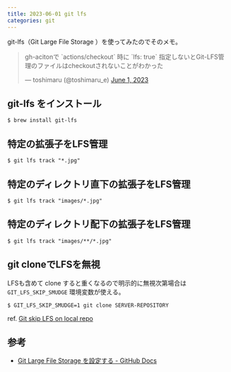 ```yaml
---
title: 2023-06-01 git lfs
categories: git
---
```


git-lfs（Git Large File Storage ）を使ってみたのでそのメモ。

<blockquote class="twitter-tweet"><p lang="ja" dir="ltr">gh-acitonで `actions/checkout` 時に `lfs: true` 指定しないとGit-LFS管理のファイルはcheckoutされないことがわかった</p>&mdash; toshimaru (@toshimaru_e) <a href="https://twitter.com/toshimaru_e/status/1664212186452094976?ref_src=twsrc%5Etfw">June 1, 2023</a></blockquote> <script async src="https://platform.twitter.com/widgets.js" charset="utf-8"></script>

## git-lfs をインストール

```console
$ brew install git-lfs
```

## 特定の拡張子をLFS管理

```console
$ git lfs track "*.jpg"
```

## 特定のディレクトリ直下の拡張子をLFS管理

```console
$ git lfs track "images/*.jpg"
```

## 特定のディレクトリ配下の拡張子をLFS管理

```console
$ git lfs track "images/**/*.jpg"
```

## git cloneでLFSを無視

LFSも含めて clone すると重くなるので明示的に無視次第場合は `GIT_LFS_SKIP_SMUDGE` 環境変数が使える。

```console
$ GIT_LFS_SKIP_SMUDGE=1 git clone SERVER-REPOSITORY
```

ref. [Git skip LFS on local repo](https://gist.github.com/iamalbert/ee4b4c89da02e2f9a12b6d700eec7c84)

## 参考

- [Git Large File Storage を設定する - GitHub Docs](https://docs.github.com/ja/repositories/working-with-files/managing-large-files/configuring-git-large-file-storage)
